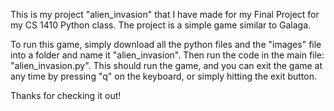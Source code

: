 This is my project "alien_invasion" that I have made for my Final Project for my CS 1410 Python class. 
The project is a simple game similar to Galaga. 

To run this game, simply download all the python files and the "images" file into a folder and name it "alien_invasion". Then run the code in the main file: "alien_invasion.py".
This should run the game, and you can exit the game at any time by pressing "q" on the keyboard, or simply hitting the exit button. 

Thanks for checking it out!
